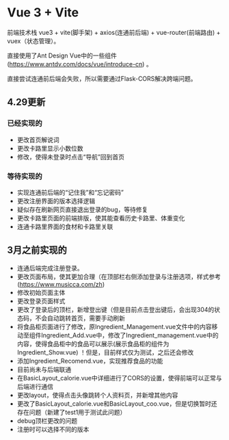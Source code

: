# Vue 3 + Vite

前端技术栈 vue3 + vite(脚手架) + axios(连通前后端) + vue-router(前端路由) + vuex（状态管理）。

直接使用了Ant Design Vue中的一些组件(https://www.antdv.com/docs/vue/introduce-cn) 。

直接尝试连通前后端会失败，所以需要通过Flask-CORS解决跨端问题。

## 4.29更新

### 已经实现的

- 更改首页解说词
- 更改卡路里显示小数位数
- 修改，使得未登录时点击“导航”回到首页

### 等待实现的

- 实现连通前后端的“记住我”和“忘记密码”
- 更改注册界面的版本选择逻辑
- 疑似存在刷新网页直接退出登录的bug，等待修复
- 更改卡路里页面的前端排版，使其能查看历史卡路里、体重变化
- 连通卡路里界面的食材和卡路里关联

## 3月之前实现的

- 连通后端完成注册登录。
- 更改页面布局，使其更加合理（在顶部栏右侧添加登录与注册选项，样式参考(https://www.musicca.com/zh)
- 修改初始页面主体
- 更改登录页面样式
- 更改了登录后的顶栏，新增登出键（但是目前点击登出键后，会出现304的状态码，不会自动跳转首页，需要手动刷新
- 将食品柜页面进行了修改，原Ingredient_Management.vue文件中的内容移动至组件Ingredient_Add.vue中，修改了Ingredient_management.vue中的内容，使得食品柜中的食品可以展示(展示食品柜的组件为Ingredient_Show.vue)
！但是，目前样式仅为测试，之后还会修改
- 添加Ingredient_Recomend.vue，实现推荐食品的功能
- 目前尚未与后端联通
- 在BasicLayout_calorie.vue中详细进行了CORS的设置，使得前端可以正常与后端进行通信
- 更改layout，使得点击头像跳转个人资料页，并新增其他内容
- 更改了BasicLayout_calorie.vue和BasicLayout_coo.vue，但是切换暂时还存在问题（新建了test1用于测试此问题）
- debug顶栏更改的问题
- 注册时可以选择不同的版本
